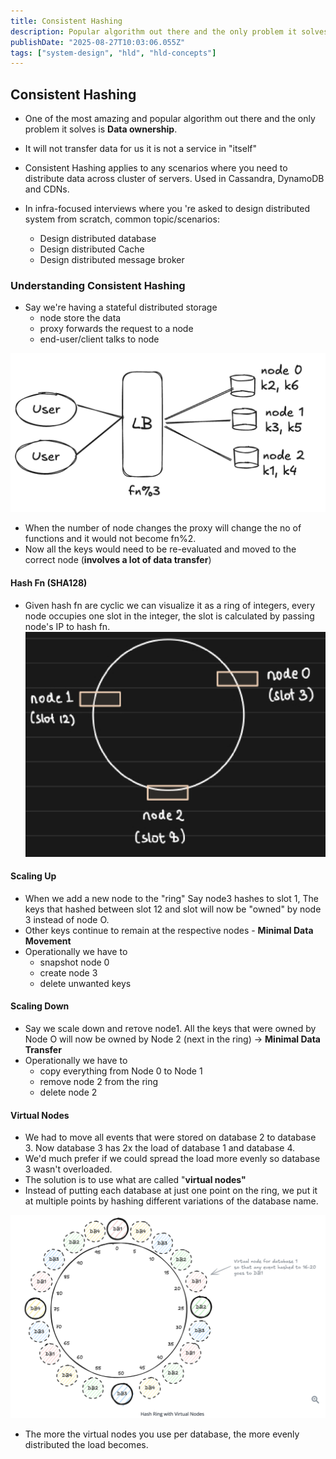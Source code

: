 ```yaml
---
title: Consistent Hashing
description: Popular algorithm out there and the only problem it solves is Data ownership
publishDate: "2025-08-27T10:03:06.055Z"
tags: ["system-design", "hld", "hld-concepts"]
---
```

## Consistent Hashing
- One of the most amazing and popular algorithm out there and the only problem it solves is **Data ownership**.
- It will not transfer data for us it is not a service in "itself"
- Consistent Hashing applies to any scenarios where you need to distribute data across cluster of servers. Used in Cassandra, DynamoDB and CDNs.

- In infra-focused interviews where you 're asked to design distributed system from scratch, common topic/scenarios:
	- Design distributed database
	- Design distributed Cache
	- Design distributed message broker

### Understanding Consistent Hashing
- Say we're having a stateful distributed storage
	- node store the data
	- proxy forwards the request to a node
	- end-user/client talks to node

![](img/consistent-hashing/Screenshot%202025-08-27%20at%203.17.56%20PM.png)

- When the number of node changes the proxy will change the no of functions and it would not become fn%2.
- Now all the keys would need to be re-evaluated and moved to the correct node (**involves a lot of data transfer**)

#### Hash Fn (SHA128)
- Given hash fn are cyclic we can visualize it as a ring of integers, every node occupies one slot in the integer, the slot is calculated by passing node's IP to hash fn.
![](img/consistent-hashing/Pasted%20image%2020250827152457.png)

#### Scaling Up
- When we add a new node to the "ring" Say node3 hashes to slot 1, The keys that hashed between slot 12 and slot will now be "owned" by node 3 instead of node O.
- Other keys continue to remain at the respective nodes - **Minimal Data Movement**
- Operationally we have to 
	- snapshot node 0
	- create node 3
	- delete unwanted keys
#### Scaling Down
-  Say we scale down and rетоvе node1. All the keys that were owned by Node O will now be owned by Node 2 (next in the ring) -> **Minimal Data Transfer**
- Operationally we have to 
	- copy everything from Node 0 to Node 1
	- remove node 2 from the ring
	- delete node 2

#### Virtual Nodes
- We had to move all events that were stored on database 2 to database 3. Now database 3 has 2x the load of database 1 and database 4.
- We'd much prefer if we could spread the load more evenly so database 3 wasn't overloaded.
- The solution is to use what are called "**virtual nodes"**
- Instead of putting each database at just one point on the ring, we put it at multiple points by hashing different variations of the database name.

![](img/consistent-hashing/Pasted%20image%2020250827153037.png)

- The more the virtual nodes you use per database, the more evenly distributed the load becomes.